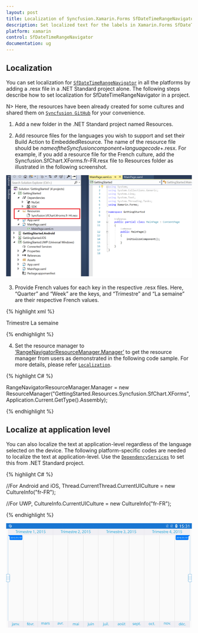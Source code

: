 ```yaml
---
layout: post
title: Localization of Syncfusion.Xamarin.Forms SfDateTimeRangeNavigator
description: Set localized text for the labels in Xamarin.Forms SfDateTimeRangeNavigator.
platform: xamarin
control: SfDateTimeRangeNavigator
documentation: ug
---
```


## Localization 

You can set localization for [`SfDateTimeRangeNavigator`](https://help.syncfusion.com/cr/cref_files/xamarin/Syncfusion.SfChart.XForms~Syncfusion.RangeNavigator.XForms.SfDateTimeRangeNavigator.html) in all the platforms by adding a .resx file in a .NET Standard project alone. The following steps describe how to set localization for SfDateTimeRangeNavigator in a project. 

N> Here, the resources have been already created for some cultures and shared them on [`Syncfusion GitHub`](https://github.com/syncfusion/xamarin-localized-texts) for your convenience.

1. Add a new folder in the .NET Standard project named Resources.

2. Add resource files for the languages you wish to support and set their Build Action to EmbeddedResource. The name of the resource file should be $name of the Syncfusion component$+$language code$+.resx. For example, if you add a resource file for the French culture, add the Syncfusion.SfChart.XForms.fr-FR.resx file to Resources folder as illustrated in the following screenshot.

![Localization support in Xamarin.Forms DateTimeRangeNavigator](localization_images/LocalizationResource.png)

3. Provide French values for each key in the respective .resx files. Here, “Quarter” and “Week” are the keys, and “Trimestre” and “La semaine” are their respective French values.

{% highlight xml %}

<data name="Quarter" xml:space="preserve">
  <value>Trimestre</value>
</data>
<data name="Week" xml:space="preserve">
  <value>La semaine</value>
</data>  

{% endhighlight %} 

4. Set the resource manager to [‘RangeNavigatorResourceManager.Manager’](https://help.syncfusion.com/cr/cref_files/xamarin/Syncfusion.SfChart.XForms~Syncfusion.SfChart.XForms.RangeNavigatorResourceManager~Manager.html) to get the resource manager from users as demonstrated in the following code sample. For more details, please refer [`Localization`](https://blog.syncfusion.com/post/localization-made-easy-for-syncfusion-xamarin-forms-components.aspx).

{% highlight C# %}

RangeNavigatorResourceManager.Manager = new ResourceManager("GettingStarted.Resources.Syncfusion.SfChart.XForms", Application.Current.GetType().Assembly);

{% endhighlight %} 

## Localize at application level

You can also localize the text at application-level regardless of the language selected on the device. The following platform-specific codes are needed to localize the text at application-level. Use the [`DependencyServices`](https://docs.microsoft.com/en-us/xamarin/xamarin-forms/app-fundamentals/dependency-service/introduction) to set this from .NET Standard project.

{% highlight C# %}

//For Android and iOS,
Thread.CurrentThread.CurrentUICulture = new CultureInfo("fr-FR");

//For UWP,
CultureInfo.CurrentUICulture = new CultureInfo("fr-FR");

{% endhighlight %} 

![Localization support in Xamarin.Forms DateTimeRangeNavigator](localization_images/RangeNavigatorLocalization.png)